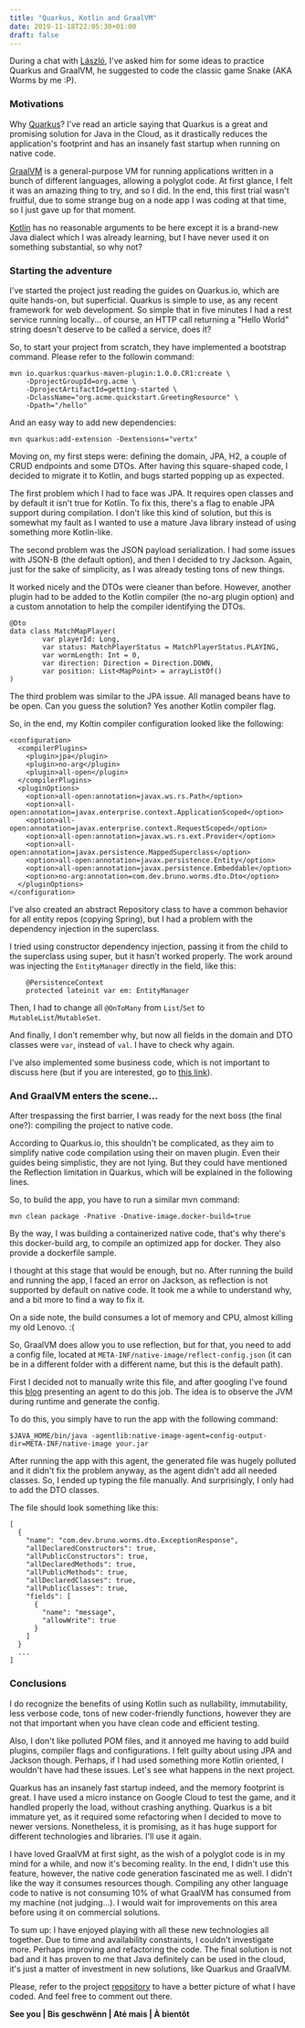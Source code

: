 ```yaml
---
title: "Quarkus, Kotlin and GraalVM"
date: 2019-11-18T22:05:30+01:00
draft: false
---
```


During a chat with [László](https://github.com/nerg4l), I've asked him for some ideas to practice Quarkus and GraalVM, he suggested to code the classic game Snake (AKA Worms by me :P).

### Motivations

Why [Quarkus](https://quarkus.io)? I've read an article saying that Quarkus is a great and promising solution for Java in the Cloud, as it drastically reduces the application's footprint and has an insanely fast startup when running on native code.

[GraalVM](https://www.graalvm.org/) is a general-purpose VM for running applications written in a bunch of different languages, allowing a polyglot code. At first glance, I felt it was an amazing thing to try, and so I did. In the end, this first trial wasn't fruitful, due to some strange bug on a node app I was coding at that time, so I just gave up for that moment. 

[Kotlin](https://kotlinlang.org/) has no reasonable arguments to be here except it is a brand-new Java dialect which I was already learning, but I have never used it on something substantial, so why not?

### Starting the adventure

I've started the project just reading the guides on Quarkus.io, which are quite hands-on, but superficial. Quarkus is simple to use, as any recent framework for web development. So simple that in five minutes I had a rest service running locally... of course, an HTTP call returning a "Hello World" string doesn't deserve to be called a service, does it?

So, to start your project from scratch, they have implemented a bootstrap command. Please refer to the followin command:

```
mvn io.quarkus:quarkus-maven-plugin:1.0.0.CR1:create \
    -DprojectGroupId=org.acme \
    -DprojectArtifactId=getting-started \
    -DclassName="org.acme.quickstart.GreetingResource" \
    -Dpath="/hello"
```

And an easy way to add new dependencies:

```
mvn quarkus:add-extension -Dextensions="vertx"
```

Moving on, my first steps were: defining the domain, JPA, H2, a couple of CRUD endpoints and some DTOs. After having this square-shaped code, I decided to migrate it to Kotlin, and bugs started popping up as expected.

The first problem which I had to face was JPA. It requires open classes and by default it isn't true for Kotlin. To fix this, there's a flag to enable JPA support during compilation. I don't like this kind of solution, but this is somewhat my fault as I wanted to use a mature Java library instead of using something more Kotlin-like.

The second problem was the JSON payload serialization. I had some issues with JSON-B (the default option), and then I decided to try Jackson. Again, just for the sake of simplicity, as I was already testing tons of new things.

It worked nicely and the DTOs were cleaner than before. However, another plugin had to be added to the Kotlin compiler (the no-arg plugin option) and a custom annotation to help the compiler identifying the DTOs.

```
@Dto
data class MatchMapPlayer(
        var playerId: Long,
        var status: MatchPlayerStatus = MatchPlayerStatus.PLAYING,
        var wormLength: Int = 0,
        var direction: Direction = Direction.DOWN,
        var position: List<MapPoint> = arrayListOf()
)
```

The third problem was similar to the JPA issue. All managed beans have to be open. Can you guess the solution? Yes another Kotlin compiler flag.

So, in the end, my Koltin compiler configuration looked like the following:

```
<configuration>
  <compilerPlugins>
    <plugin>jpa</plugin>
    <plugin>no-arg</plugin>
    <plugin>all-open</plugin>
  </compilerPlugins>
  <pluginOptions>
    <option>all-open:annotation=javax.ws.rs.Path</option>
    <option>all-open:annotation=javax.enterprise.context.ApplicationScoped</option>
    <option>all-open:annotation=javax.enterprise.context.RequestScoped</option>
    <option>all-open:annotation=javax.ws.rs.ext.Provider</option>
    <option>all-open:annotation=javax.persistence.MappedSuperclass</option>
    <option>all-open:annotation=javax.persistence.Entity</option>
    <option>all-open:annotation=javax.persistence.Embeddable</option>
    <option>no-arg:annotation=com.dev.bruno.worms.dto.Dto</option>
  </pluginOptions>
</configuration>
```

I've also created an abstract Repository class to have a common behavior for all entity repos (copying Spring), but I had a problem with the dependency injection in the superclass.

I tried using constructor dependency injection, passing it from the child to the superclass using super, but it hasn't worked properly. The work around was injecting the `EntityManager` directly in the field, like this:

```
    @PersistenceContext
    protected lateinit var em: EntityManager
```

Then, I had to change all `@OnToMany` from `List`/`Set` to `MutableList`/`MutableSet`.

And finally, I don't remember why, but now all fields in the domain and DTO classes were `var`, instead of `val`. I have to check why again.

I've also implemented some business code, which is not important to discuss here (but if you are interested, go to
[this link](https://github.com/brunopacheco1/worms/tree/master/src/main/kotlin/com/dev/bruno/worms/evaluation)).

### And GraalVM enters the scene...

After trespassing the first barrier, I was ready for the next boss (the final one?): compiling the project to native code.

According to Quarkus.io, this shouldn't be complicated, as they aim to simplify native code compilation using their on maven plugin. Even their guides being simplistic, they are not lying. But they could have mentioned the Reflection limitation in Quarkus, which will be explained in the following lines.

So, to build the app, you have to run a similar mvn command:

```
mvn clean package -Pnative -Dnative-image.docker-build=true
```

By the way, I was building a containerized native code, that's why there's this docker-build arg, to compile an optimized app for docker. They also provide a dockerfile sample.

I thought at this stage that would be enough, but no. After running the build and running the app, I faced an error on Jackson, as reflection is not supported by default on native code. It took me a while to understand why, and a bit more to find a way to fix it.

On a side note, the build consumes a lot of memory and CPU, almost killing my old Lenovo. :(

So, GraalVM does allow you to use reflection, but for that, you need to add a config file, located at `META-INF/native-image/reflect-config.json` (it can be in a different folder with a different name, but this is the default path).

First I decided not to manually write this file, and after googling I've found this [blog](https://link.medium.com/n2us7AWxF1) presenting an agent to do this job. The idea is to observe the JVM during runtime and generate the config.

To do this, you simply have to run the app with the following command:

```
$JAVA_HOME/bin/java -agentlib:native-image-agent=config-output-dir=META-INF/native-image your.jar
```

After running the app with this agent, the generated file was hugely polluted and it didn't fix the problem anyway, as the agent didn't add all needed classes. So, I ended up typing the file manually. And surprisingly, I only had to add the DTO classes.

The file should look something like this:

```
[
  {
    "name": "com.dev.bruno.worms.dto.ExceptionResponse",
    "allDeclaredConstructors": true,
    "allPublicConstructors": true,
    "allDeclaredMethods": true,
    "allPublicMethods": true,
    "allDeclaredClasses": true,
    "allPublicClasses": true,
    "fields": [
      {
        "name": "message",
        "allowWrite": true
      }
    ]
  }
  ...
]
```

### Conclusions

I do recognize the benefits of using Kotlin such as nullability, immutability, less verbose code, tons of new coder-friendly functions, however they are not that important when you have clean code and efficient testing.

Also, I don't like polluted POM files, and it annoyed me having to add build plugins, compiler flags and configurations. I felt guilty about using JPA and Jackson though. Perhaps, if I had used something more Kotlin oriented, I wouldn't have had these issues. Let's see what happens in the next project.

Quarkus has an insanely fast startup indeed, and the memory footprint is great. I have used a micro instance on Google Cloud to test the game, and it handled properly the load, without crashing anything. Quarkus is a bit immature yet, as it required some refactoring when I decided to move to newer versions. Nonetheless, it is promising, as it has huge support for different technologies and libraries. I'll use it again.

I have loved GraalVM at first sight, as the wish of a polyglot code is in my mind for a while, and now it's becoming reality. In the end, I didn't use this feature, however, the native code generation fascinated me as well. I didn't like the way it consumes resources though. Compiling any other language code to native is not consuming 10% of what GraalVM has consumed from my machine (not judging...). I would wait for improvements on this area before using it on commercial solutions.

To sum up: I have enjoyed playing with all these new technologies all together. Due to time and availability constraints, I couldn't investigate more. Perhaps improving and refactoring the code. The final solution is not bad and it has proven to me that Java definitely can be used in the cloud, it's just a matter of investment in new solutions, like Quarkus and GraalVM.

Please, refer to the project [repository](https://github.com/brunopacheco1/worms) to have a better picture of what I have coded. And feel free to comment out there.

**See you | Bis geschwënn | Até mais | À bientôt**
